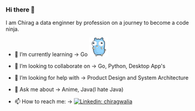 ### Hi there 👋


I am Chirag a data enginner by profession on a journey to become a code ninja.


- 🌱 I’m currently learning &rarr;
     Go  <img src="https://github.com/chiragwalia/chiragwalia/blob/main/dancing-gopher.gif" alt="Your GIF" width="50" style="max-width:40%"/>

- 👯 I’m looking to collaborate on &rarr;
     Go, Python, Desktop App's

- 🤔 I’m looking for help with &rarr;
     Product Design and System Architecture
 
- 💬 Ask me about &rarr;
     Anime, Java(I hate Java)

- 📫 How to reach me: &rarr;
     [![Linkedin: chiragwalia](https://img.shields.io/badge/-chiragwalia-blue?style=flat-square&logo=Linkedin&logoColor=white&link=https://www.linkedin.com/in/chiragwalia/)](https://www.linkedin.com/in/chiragwalia/)


